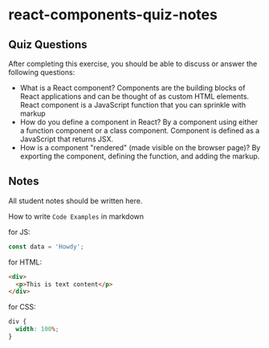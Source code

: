 # react-components-quiz-notes

## Quiz Questions

After completing this exercise, you should be able to discuss or answer the following questions:

- What is a React component?
  Components are the building blocks of React applications and can be thought of as custom HTML elements.
  React component is a JavaScript function that you can sprinkle with markup
- How do you define a component in React?
  By a component using either a function component or a class component.
  Component is defined as a JavaScript that returns JSX.
- How is a component "rendered" (made visible on the browser page)?
  By exporting the component, defining the function, and adding the markup.

## Notes

All student notes should be written here.

How to write `Code Examples` in markdown

for JS:

```javascript
const data = 'Howdy';
```

for HTML:

```html
<div>
  <p>This is text content</p>
</div>
```

for CSS:

```css
div {
  width: 100%;
}
```
